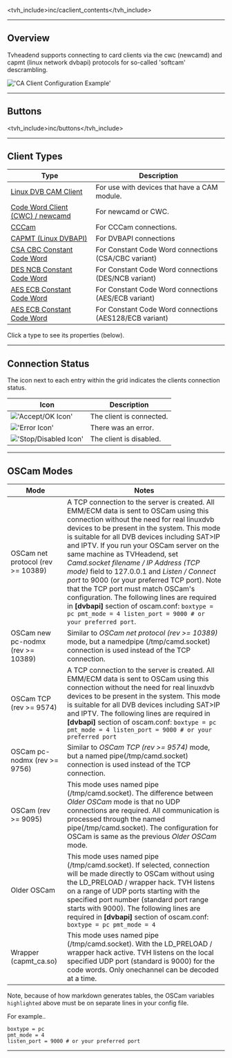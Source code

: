 <tvh_include>inc/caclient_contents</tvh_include>

---

## Overview

Tvheadend supports connecting to card clients via the cwc (newcamd) and
capmt (linux network dvbapi) protocols for so-called 'softcam' descrambling.

!['CA Client Configuration Example'](static/img/doc/caclient/cas.png)

---

## Buttons

<tvh_include>inc/buttons</tvh_include>

---

## Client Types

Type                                                        | Description
------------------------------------------------------------|------------
[Linux DVB CAM Client](class/caclient_dvbcam)               | For use with devices that have a CAM module.
[Code Word Client (CWC) / newcamd](class/caclient_cwc)      | For newcamd or CWC.
[CCCam](class/caclient_cccam)                               | For CCCam connections.
[CAPMT (Linux DVBAPI)](class/caclient_capmt)                | For DVBAPI connections
[CSA CBC Constant Code Word](class/caclient_ccw_csa_cbc)    | For Constant Code Word connections (CSA/CBC variant)
[DES NCB Constant Code Word](class/caclient_ccw_des_ncb)    | For Constant Code Word connections (DES/NCB variant)
[AES ECB Constant Code Word](class/caclient_ccw_aes_ecb)    | For Constant Code Word connections (AES/ECB variant)
[AES ECB Constant Code Word](class/caclient_ccw_aes128_ecb) | For Constant Code Word connections (AES128/ECB variant)

Click a type to see its properties (below).


---

## Connection Status

The icon next to each entry within the grid indicates the clients 
connection status.

Icon                                         | Description
---------------------------------------------|------------
!['Accept/OK Icon'](icons/accept.png)        | The client is connected.
!['Error Icon'](icons/exclamation.png)       | There was an error.
!['Stop/Disabled Icon'](icons/stop.png)      | The client is disabled.

---

## OSCam Modes

| Mode                              | Notes                                                                                                                                                                                                                                                                                                                                                                                                                                                                                                                                                                                                                                                                  |
|-----------------------------------|------------------------------------------------------------------------------------------------------------------------------------------------------------------------------------------------------------------------------------------------------------------------------------------------------------------------------------------------------------------------------------------------------------------------------------------------------------------------------------------------------------------------------------------------------------------------------------------------------------------------------------------------------------------------|
| OSCam net protocol (rev >= 10389) | A TCP connection to the server is created. All EMM/ECM data is sent to OSCam using this connection without the need for real linuxdvb devices to be present in the system.   This mode is suitable for all DVB devices including SAT\>IP and IPTV. If you run your OSCam server on the same machine as TVHeadend, set *Camd.socket filename / IP Address (TCP mode)* field to 127.0.0.1 and *Listen / Connect port* to 9000 (or your preferred TCP port). Note that the TCP port must match OSCam's configuration. The following lines are required in **[dvbapi]** section of oscam.conf: ```boxtype = pc pmt_mode = 4 listen_port = 9000 # or your preferred port```.|
| OSCam new pc-nodmx (rev >= 10389) | Similar to *OSCam net protocol (rev >= 10389)* mode, but a namedpipe (/tmp/camd.socket) connection is used instead of the TCP connection.                                                                                                                                                                                                                                                                                                                                                                                                                                                                                                                              |
| OSCam TCP (rev >= 9574)           | A TCP connection to the server is created. All EMM/ECM data is sent to OSCam using this connection without the need for real linuxdvb devices to be present in the system. This mode is suitable for all DVB devices including SAT\>IP and IPTV. The following lines are required in **[dvbapi]** section of oscam.conf: ```boxtype = pc pmt_mode = 4 listen_port = 9000 # or your preferred port```                                                                                                                                                                                                                                                                   |
| OSCam pc-nodmx (rev >= 9756)      | Similar to *OSCam TCP (rev >= 9574)* mode, but a named pipe(/tmp/camd.socket) connection is used instead of the TCP connection.                                                                                                                                                                                                                                                                                                                                                                                                                                                                                                                                        |
| OSCam (rev >= 9095)               | This mode uses named pipe (/tmp/camd.socket). The difference between *Older OSCam* mode is that no UDP connections are required. All communication is processed through the named pipe(/tmp/camd.socket). The configuration for OSCam is same as the previous *Older OSCam* mode.                                                                                                                                                                                                                                                                                                                                                                                      |
| Older OSCam                       | This mode uses named pipe (/tmp/camd.socket). If selected, connection will be made directly to OSCam without using the LD\_PRELOAD / wrapper hack. TVH listens on a range of UDP ports starting with the specified port number (standard port range starts with 9000). The following lines are required in **[dvbapi]** section of oscam.conf: ```boxtype = pc pmt_mode = 4```                                                                                                                                                                                                                                                                                         |
| Wrapper (capmt_ca.so)             | This mode uses named pipe (/tmp/camd.socket). With the LD\_PRELOAD / wrapper hack active. TVH listens on the local specified UDP port (standard is 9000) for the code words. Only onechannel can be decoded at a time.                                                                                                                                                                                                                                                                                                                                                                                                                                                 |

Note, because of how markdown generates tables, the OSCam variables ```highlighted``` above must be on separate lines in your config file.

For example..
```
boxtype = pc
pmt_mode = 4 
listen_port = 9000 # or your preferred port
``` 

---
